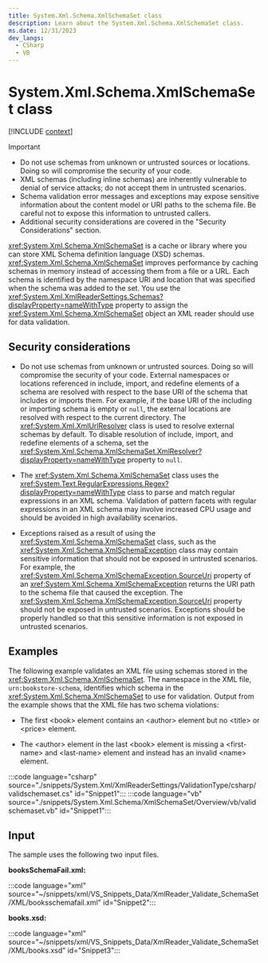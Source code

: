 ```yaml
---
title: System.Xml.Schema.XmlSchemaSet class
description: Learn about the System.Xml.Schema.XmlSchemaSet class.
ms.date: 12/31/2023
dev_langs:
  - CSharp
  - VB
---
```

# System.Xml.Schema.XmlSchemaSet class

[!INCLUDE [context](includes/context.md)]

> [!IMPORTANT]
>
> - Do not use schemas from unknown or untrusted sources or locations. Doing so will compromise the security of your code.
> - XML schemas (including inline schemas) are inherently vulnerable to denial of service attacks; do not accept them in untrusted scenarios.
> - Schema validation error messages and exceptions may expose sensitive information about the content model or URI paths to the schema file. Be careful not to expose this information to untrusted callers.
> - Additional security considerations are covered in the "Security Considerations" section.

<xref:System.Xml.Schema.XmlSchemaSet> is a cache or library where you can store XML Schema definition language (XSD) schemas. <xref:System.Xml.Schema.XmlSchemaSet> improves performance by caching schemas in memory instead of accessing them from a file or a URL. Each schema is identified by the namespace URI and location that was specified when the schema was added to the set. You use the <xref:System.Xml.XmlReaderSettings.Schemas?displayProperty=nameWithType> property to assign the <xref:System.Xml.Schema.XmlSchemaSet> object an XML reader should use for data validation.

## Security considerations

- Do not use schemas from unknown or untrusted sources. Doing so will compromise the security of your code. External namespaces or locations referenced in include, import, and redefine elements of a schema are resolved with respect to the base URI of the schema that includes or imports them. For example, if the base URI of the including or importing schema is empty or `null`, the external locations are resolved with respect to the current directory. The <xref:System.Xml.XmlUrlResolver> class is used to resolve external schemas by default. To disable resolution of include, import, and redefine elements of a schema, set the <xref:System.Xml.Schema.XmlSchemaSet.XmlResolver?displayProperty=nameWithType> property to `null`.

- The <xref:System.Xml.Schema.XmlSchemaSet> class uses the <xref:System.Text.RegularExpressions.Regex?displayProperty=nameWithType> class to parse and match regular expressions in an XML schema. Validation of pattern facets with regular expressions in an XML schema may involve increased CPU usage and should be avoided in high availability scenarios.

- Exceptions raised as a result of using the <xref:System.Xml.Schema.XmlSchemaSet> class, such as the <xref:System.Xml.Schema.XmlSchemaException> class may contain sensitive information that should not be exposed in untrusted scenarios. For example, the <xref:System.Xml.Schema.XmlSchemaException.SourceUri> property of an <xref:System.Xml.Schema.XmlSchemaException> returns the URI path to the schema file that caused the exception. The <xref:System.Xml.Schema.XmlSchemaException.SourceUri> property should not be exposed in untrusted scenarios. Exceptions should be properly handled so that this sensitive information is not exposed in untrusted scenarios.

## Examples

The following example validates an XML file using schemas stored in the <xref:System.Xml.Schema.XmlSchemaSet>. The namespace in the XML file, `urn:bookstore-schema`, identifies which schema in the <xref:System.Xml.Schema.XmlSchemaSet> to use for validation. Output from the example shows that the XML file has two schema violations:

- The first \<book> element contains an \<author> element but no \<title> or \<price> element.

- The \<author> element in the last \<book> element is missing a \<first-name> and \<last-name> element and instead has an invalid \<name> element.

:::code language="csharp" source="./snippets/System.Xml/XmlReaderSettings/ValidationType/csharp/validschemaset.cs" id="Snippet1":::
:::code language="vb" source="./snippets/System.Xml.Schema/XmlSchemaSet/Overview/vb/validschemaset.vb" id="Snippet1":::

## Input

The sample uses the following two input files.

**booksSchemaFail.xml:**

:::code language="xml" source="~/snippets/xml/VS_Snippets_Data/XmlReader_Validate_SchemaSet/XML/booksschemafail.xml" id="Snippet2":::

**books.xsd:**

:::code language="xml" source="~/snippets/xml/VS_Snippets_Data/XmlReader_Validate_SchemaSet/XML/books.xsd" id="Snippet3":::
